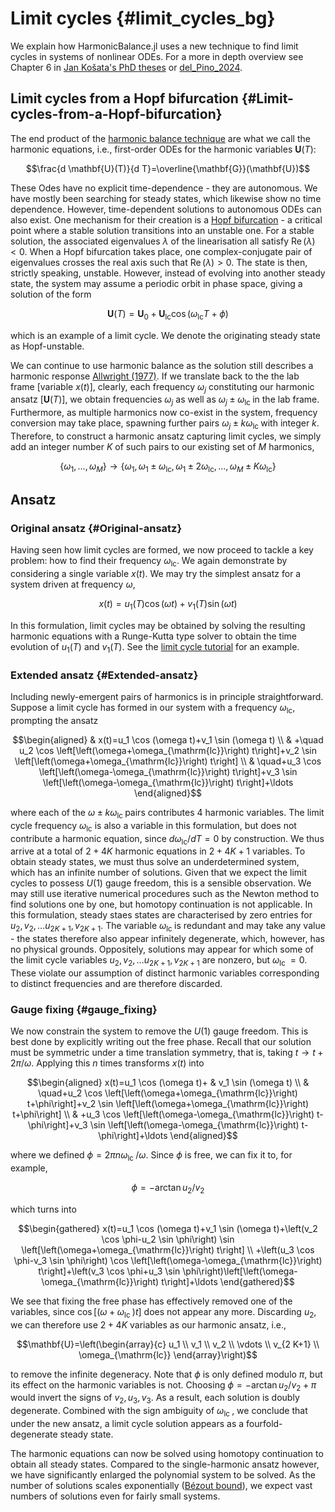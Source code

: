 
# Limit cycles {#limit_cycles_bg}

We explain how HarmonicBalance.jl uses a new technique to find limit cycles in systems of nonlinear ODEs. For a more in depth overview see Chapter 6 in [Jan Košata&#39;s PhD theses](https://www.doi.org/10.3929/ethz-b-000589190) or [del_Pino_2024](https://www.doi.org/10.1103/PhysRevResearch.6.03318). 

## Limit cycles from a Hopf bifurcation {#Limit-cycles-from-a-Hopf-bifurcation}

The end product of the [harmonic balance technique](/background/harmonic_balance#intro_hb) are what we call the harmonic equations, i.e., first-order ODEs for the harmonic variables $\mathbf{U}(T)$:

$$\frac{d \mathbf{U}(T)}{d T}=\overline{\mathbf{G}}(\mathbf{U})$$

These Odes have no explicit time-dependence - they are autonomous. We have mostly been searching for steady states, which likewise show no time dependence. However, time-dependent solutions to autonomous ODEs can also exist. One mechanism for their creation is a [Hopf bifurcation](https://en.wikipedia.org/wiki/Hopf_bifurcation) - a critical point where a stable solution transitions into an unstable one. For a stable solution, the associated eigenvalues $\lambda$ of the linearisation all satisfy $\operatorname{Re}(\lambda)<0$. When a Hopf bifurcation takes place, one complex-conjugate pair of eigenvalues crosses the real axis such that $\operatorname{Re}(\lambda)>0$. The state is then, strictly speaking, unstable. However, instead of evolving into another steady state, the system may assume a periodic orbit in phase space, giving a solution of the form

$$\mathbf{U}(T)=\mathbf{U}_0+\mathbf{U}_{\mathrm{lc}} \cos \left(\omega_{\mathrm{lc}} T+\phi\right)$$

which is an example of a limit cycle. We denote the originating steady state as Hopf-unstable.

We can continue to use harmonic balance as the solution still describes a harmonic response [Allwright (1977)](https://www.doi.org/10.1017/S0305004100054128). If we translate back to the the lab frame [variable $x(t)$], clearly, each frequency $\omega_j$ constituting our harmonic ansatz [$\mathbf{U}(T)$], we obtain frequencies $\omega_j$ as well as $\omega_j \pm \omega_{\text {lc }}$ in the lab frame. Furthermore, as multiple harmonics now co-exist in the system, frequency conversion may take place, spawning further pairs $\omega_j \pm k \omega_{\text {lc }}$ with integer $k$. Therefore, to construct a harmonic ansatz capturing limit cycles, we simply add an integer number $K$ of such pairs to our existing set of $M$ harmonics,

$$\left\{\omega_1, \ldots, \omega_M\right\} \rightarrow\left\{\omega_1, \omega_1 \pm \omega_{\mathrm{lc}}, \omega_1 \pm 2 \omega_{\mathrm{lc}}, \ldots, \omega_M \pm K \omega_{\mathrm{lc}}\right\}$$

## Ansatz

### Original ansatz {#Original-ansatz}

Having seen how limit cycles are formed, we now proceed to tackle a key problem: how to find their frequency $\omega_{\mathrm{lc}}$. We again demonstrate by considering a single variable $x(t)$. We may try the simplest ansatz for a system driven at frequency $\omega$,

$$x(t)=u_1(T) \cos (\omega t)+v_1(T) \sin (\omega t)$$

In this formulation, limit cycles may be obtained by solving the resulting harmonic equations with a Runge-Kutta type solver to obtain the time evolution of $u_1(T)$ and $v_1(T)$. See the [limit cycle tutorial](/tutorials/limit_cycles#limit_cycles) for an example.

### Extended ansatz {#Extended-ansatz}

Including newly-emergent pairs of harmonics is in principle straightforward. Suppose a limit cycle has formed in our system with a frequency $\omega_{\mathrm{lc}}$, prompting the ansatz

$$\begin{aligned}
& x(t)=u_1 \cos (\omega t)+v_1 \sin (\omega t) \\
& +\quad u_2 \cos \left[\left(\omega+\omega_{\mathrm{lc}}\right) t\right]+v_2 \sin \left[\left(\omega+\omega_{\mathrm{lc}}\right) t\right] \\
& \quad+u_3 \cos \left[\left(\omega-\omega_{\mathrm{lc}}\right) t\right]+v_3 \sin \left[\left(\omega-\omega_{\mathrm{lc}}\right) t\right]+\ldots
\end{aligned}$$

where each of the $\omega \pm k \omega_{\text {lc }}$ pairs contributes 4 harmonic variables. The limit cycle frequency $\omega_{\mathrm{lc}}$ is also a variable in this formulation, but does not contribute a harmonic equation, since $d \omega_{\mathrm{lc}} / d T=0$ by construction. We thus arrive at a total of $2+4 K$ harmonic equations in $2+4 K+1$ variables. To obtain steady states, we must thus solve an underdetermined system, which has an infinite number of solutions. Given that we expect the limit cycles to possess $U(1)$ gauge freedom, this is a sensible observation. We may still use iterative numerical procedures such as the Newton method to find solutions one by one, but homotopy continuation is not applicable. In this formulation, steady staes states are characterised by zero entries for $u_2, v_2, \ldots u_{2 K+1}, v_{2 K+1}$. The variable $\omega_{\text {lc }}$ is redundant and may take any value - the states therefore also appear infinitely degenerate, which, however, has no physical grounds. Oppositely, solutions may appear for which some of the limit cycle variables $u_2, v_2, \ldots u_{2 K+1}, v_{2 K+1}$ are nonzero, but $\omega_{\text {lc }}=0$. These violate our assumption of distinct harmonic variables corresponding to distinct frequencies and are therefore discarded.

### Gauge fixing {#gauge_fixing}

We now constrain the system to remove the $U(1)$ gauge freedom. This is best done by explicitly writing out the free phase. Recall that our solution must be symmetric under a time translation symmetry, that is, taking $t \rightarrow t+2 \pi / \omega$. Applying this $n$ times transforms $x(t)$ into

$$\begin{aligned}
x(t)=u_1 \cos (\omega t)+ & v_1 \sin (\omega t) \\
& \quad+u_2 \cos \left[\left(\omega+\omega_{\mathrm{lc}}\right) t+\phi\right]+v_2 \sin \left[\left(\omega+\omega_{\mathrm{lc}}\right) t+\phi\right] \\
& +u_3 \cos \left[\left(\omega-\omega_{\mathrm{lc}}\right) t-\phi\right]+v_3 \sin \left[\left(\omega-\omega_{\mathrm{lc}}\right) t-\phi\right]+\ldots
\end{aligned}$$

where we defined $\phi=2 \pi n \omega_{\text {lc }} / \omega$. Since $\phi$ is free, we can fix it to, for example,

$$\phi=-\arctan u_2 / v_2$$

which turns into

$$\begin{gathered}
x(t)=u_1 \cos (\omega t)+v_1 \sin (\omega t)+\left(v_2 \cos \phi-u_2 \sin \phi\right) \sin \left[\left(\omega+\omega_{\mathrm{lc}}\right) t\right] \\
+\left(u_3 \cos \phi-v_3 \sin \phi\right) \cos \left[\left(\omega-\omega_{\mathrm{lc}}\right) t\right]+\left(v_3 \cos \phi+u_3 \sin \phi\right)\left[\left(\omega-\omega_{\mathrm{lc}}\right) t\right]+\ldots
\end{gathered}$$

We see that fixing the free phase has effectively removed one of the variables, since $\cos \left[\left(\omega+\omega_{\text {lc }}\right) t\right]$ does not appear any more. Discarding $u_2$, we can therefore use $2+4 K$ variables as our harmonic ansatz, i.e.,

$$\mathbf{U}=\left(\begin{array}{c}
u_1 \\
v_1 \\
v_2 \\
\vdots \\
v_{2 K+1} \\
\omega_{\mathrm{lc}}
\end{array}\right)$$

to remove the infinite degeneracy. Note that $\phi$ is only defined modulo $\pi$, but its effect on the harmonic variables is not. Choosing $\phi=-\arctan u_2 / v_2+\pi$ would invert the signs of $v_2, u_3, v_3$. As a result, each solution is doubly degenerate. Combined with the sign ambiguity of $\omega_{\text {lc }}$, we conclude that under the new ansatz, a limit cycle solution appears as a fourfold-degenerate steady state.

The harmonic equations can now be solved using homotopy continuation to obtain all steady states. Compared to the single-harmonic ansatz however, we have significantly enlarged the polynomial system to be solved. As the number of solutions scales exponentially ([Bézout bound](https://en.wikipedia.org/wiki/B%C3%A9zout%27s_theorem)), we expect vast numbers of solutions even for fairly small systems.
